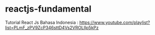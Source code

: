 # reactjs-fundamental
Tutorial React Js Bahasa Indonesia : https://www.youtube.com/playlist?list=PLmF_zPV9ZcP346sttD4Vs2VROLlIp5kPz
